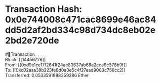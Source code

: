 
Transaction Hash: 0x0e744008c471cac8699e46ac84dd5d2af2bd334c98d734dc8eb02e2bd2e720de
====================================================================================
  
#💸Transaction  
Block: [[14456726]]  
From: [[0xd9e1ce17f2641f24ae83637ab66a2cca9c378b9f]]  
To: [[0xc02aaa39b223fe8d0a0e5c4f27ead9083c756cc2]]  
Transferred: 0.0533591888359386 Ether